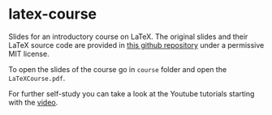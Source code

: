 latex-course
============

Slides for an introductory course on LaTeX. The original slides and their LaTeX source
code are provided in [this github repository](https://github.com/jdleesmiller/latex-course) under a permissive MIT license.

To open the slides of the course go in `course` folder and open the `LaTeXCourse.pdf`.

For further self-study you can take a look at the Youtube tutorials starting with the [video](https://www.youtube.com/watch?v=3q7zxSbGxyU).
